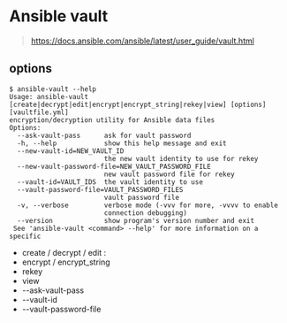 # Ansible vault
> https://docs.ansible.com/ansible/latest/user_guide/vault.html

## options
```
$ ansible-vault --help
Usage: ansible-vault [create|decrypt|edit|encrypt|encrypt_string|rekey|view] [options] [vaultfile.yml]
encryption/decryption utility for Ansible data files
Options:
  --ask-vault-pass      ask for vault password
  -h, --help            show this help message and exit
  --new-vault-id=NEW_VAULT_ID
                        the new vault identity to use for rekey
  --new-vault-password-file=NEW_VAULT_PASSWORD_FILE
                        new vault password file for rekey
  --vault-id=VAULT_IDS  the vault identity to use
  --vault-password-file=VAULT_PASSWORD_FILES
                        vault password file
  -v, --verbose         verbose mode (-vvv for more, -vvvv to enable
                        connection debugging)
  --version             show program's version number and exit
 See 'ansible-vault <command> --help' for more information on a specific
```
* create / decrypt / edit : 
* encrypt / encrypt_string
* rekey
* view
* --ask-vault-pass
* --vault-id
* --vault-password-file

